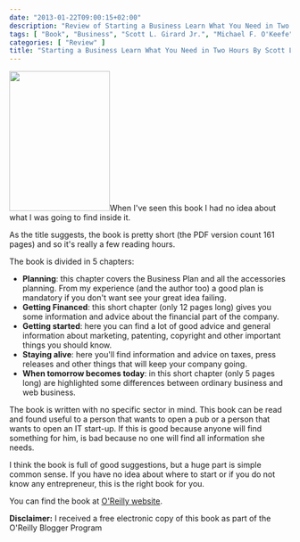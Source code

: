 ```yaml
---
date: "2013-01-22T09:00:15+02:00"
description: "Review of Starting a Business Learn What You Need in Two Hours By Scott L. Girard Jr., Michael F. O'Keefe, Marc A. Price (Nova Vista Publishing)"
tags: [ "Book", "Business", "Scott L. Girard Jr.", "Michael F. O'Keefe", "Marc A. Price", "Nova Vista Publishing" ]
categories: [ "Review" ]
title: "Starting a Business Learn What You Need in Two Hours By Scott L. Girard Jr., Michael F. O'Keefe, Marc A. Price (Nova Vista Publishing)"
---
```

<img class="alignleft" alt="" src="http://akamaicovers.oreilly.com/images/9781457168314/cat.gif" width="180" height="251" />When I've seen this book I had no idea about what I was going to find inside it.

As the title suggests, the book is pretty short (the PDF version count 161 pages) and so it's really a few reading hours.

The book is divided in 5 chapters:

* **Planning**: this chapter covers the Business Plan and all the accessories planning. From my experience (and the author too) a good plan is mandatory if you don't want see your great idea failing.
* **Getting Financed**: this short chapter (only 12 pages long) gives you some information and advice about the financial part of the company.
* **Getting started**: here you can find a lot of good advice and general information about marketing, patenting, copyright and other important things you should know.
* **Staying alive**: here you'll find information and advice on taxes, press releases and other things that will keep your company going.
* **When tomorrow becomes today**: in this short chapter (only 5 pages long) are highlighted some differences between ordinary business and web business.

The book is written with no specific sector in mind. This book can be read and found useful to a person that wants to open a pub or a person that wants to open an IT start-up. If this is good because anyone will find something for him, is bad because no one will find all information she needs.

I think the book is full of good suggestions, but a huge part is simple common sense. If you have no idea about where to start or if you do not know any entrepreneur, this is the right book for you.

You can find the book at <a href="http://shop.oreilly.com/product/0790145349989.do">O'Reilly website</a>.

**Disclaimer:** I received a free electronic copy of this book as part of the O'Reilly Blogger Program

